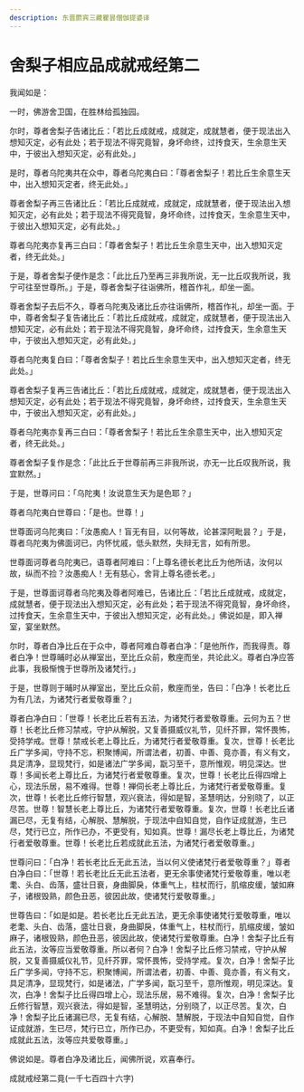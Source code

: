 ```yaml
---
description: 东晋罽宾三藏瞿昙僧伽提婆译
---
```


# 舍梨子相应品成就戒经第二

我闻如是：

一时，佛游舍卫国，在胜林给孤独园。

尔时，尊者舍梨子告诸比丘：「若比丘成就戒，成就定，成就慧者，便于现法出入想知灭定，必有此处；若于现法不得究竟智，身坏命终，过抟食天，生余意生天中，于彼出入想知灭定，必有此处。」

是时，尊者乌陀夷共在众中，尊者乌陀夷白曰：「尊者舍梨子！若比丘生余意生天中，出入想知灭定者，终无此处。」

尊者舍梨子再三告诸比丘：「若比丘成就戒，成就定，成就慧者，便于现法出入想知灭定，必有此处；若于现法不得究竟智，身坏命终，过抟食天，生余意生天中，于彼出入想知灭定，必有此处。」

尊者乌陀夷亦复再三白曰：「尊者舍梨子！若比丘生余意生天中，出入想知灭定者，终无此处。」

于是，尊者舍梨子便作是念：「此比丘乃至再三非我所说，无一比丘叹我所说，我宁可往至世尊所。」于是，尊者舍梨子往诣佛所，稽首作礼，却坐一面。

尊者舍梨子去后不久，尊者乌陀夷及诸比丘亦往诣佛所，稽首作礼，却坐一面。于中，尊者舍梨子复告诸比丘：「若比丘成就戒，成就定，成就慧者，便于现法出入想知灭定，必有此处；若于现法不得究竟智，身坏命终，过抟食天，生余意生天中，于彼出入想知灭定，必有此处。」

尊者乌陀夷复白曰：「尊者舍梨子！若比丘生余意生天中，出入想知灭定者，终无此处。」

尊者舍梨子复再三告诸比丘：「若比丘成就戒，成就定，成就慧者，便于现法出入想知灭定，必有此处；若于现法不得究竟智，身坏命终，过抟食天，生余意生天中，于彼出入想知灭定，必有此处。」

尊者乌陀夷亦复再三白曰：「尊者舍梨子！若比丘生余意生天中，出入想知灭定者，终无此处。」

尊者舍梨子复作是念：「此比丘于世尊前再三非我所说，亦无一比丘叹我所说，我宜默然。」

于是，世尊问曰：「乌陀夷！汝说意生天为是色耶？」

尊者乌陀夷白世尊曰：「是也。世尊！」

世尊面诃乌陀夷曰：「汝愚痴人！盲无有目，以何等故，论甚深阿毗昙？」于是，尊者乌陀夷为佛面诃已，内怀忧戚，低头默然，失辩无言，如有所思。

世尊面诃尊者乌陀夷已，语尊者阿难曰：「上尊名德长老比丘为他所诘，汝何以故，纵而不捡？汝愚痴人！无有慈心，舍背上尊名德长老。」

于是，世尊面诃尊者乌陀夷及尊者阿难已，告诸比丘：「若比丘成就戒，成就定，成就慧者，便于现法出入想知灭定，必有此处；若于现法不得究竟智，身坏命终，过抟食天，生余意生天中，于彼出入想知灭定，必有此处。」佛说如是，即入禅室，宴坐默然。

尔时，尊者白净比丘在于众中，尊者阿难白尊者白净：「是他所作，而我得责。尊者白净！世尊晡时必从禅室出，至比丘众前，敷座而坐，共论此义。尊者白净应答此事，我极惭愧于世尊所及诸梵行。」

于是，世尊则于晡时从禅室出，至比丘众前，敷座而坐，告曰：「白净！长老比丘为有几法，为诸梵行者爱敬尊重？」

尊者白净白曰：「世尊！长老比丘若有五法，为诸梵行者爱敬尊重。云何为五？世尊！长老比丘修习禁戒，守护从解脱，又复善摄威仪礼节，见纤芥罪，常怀畏怖，受持学戒。世尊！禁戒长老上尊比丘，为诸梵行者爱敬尊重。复次，世尊！长老比丘广学多闻，守持不忘，积聚博闻，所谓法者，初善、中善、竟亦善，有义有文，具足清净，显现梵行，如是诸法广学多闻，翫习至千，意所惟观，明见深达。世尊！多闻长老上尊比丘，为诸梵行者爱敬尊重。复次，世尊！长老比丘得四增上心，现法乐居，易不难得。世尊！禅伺长老上尊比丘，为诸梵行者爱敬尊重。复次，世尊！长老比丘修行智慧，观兴衰法，得如是智，圣慧明达，分别晓了，以正尽苦。世尊！智慧长老上尊比丘，为诸梵行者爱敬尊重。复次，世尊！长老比丘诸漏已尽，无复有结，心解脱、慧解脱，于现法中自知自觉，自作证成就游，生已尽，梵行已立，所作已办，不更受有，知如真。世尊！漏尽长老上尊比丘，为诸梵行者爱敬尊重。世尊！长老比丘若成就此五法，为诸梵行者爱敬尊重。」

世尊问曰：「白净！若长老比丘无此五法，当以何义使诸梵行者爱敬尊重？」尊者白净白曰：「世尊！若长老比丘无此五法者，更无余事使诸梵行爱敬尊重，唯以老耄、头白、齿落，盛壮日衰，身曲脚戾，体重气上，柱杖而行，肌缩皮缓，皱如麻子，诸根毁熟，颜色丑恶，彼因此故，使诸梵行爱敬尊重。」

世尊告曰：「如是如是。若长老比丘无此五法，更无余事使诸梵行爱敬尊重，唯以老耄、头白、齿落，盛壮日衰，身曲脚戾，体重气上，柱杖而行，肌缩皮缓，皱如麻子，诸根毁熟，颜色丑恶，彼因此故，使诸梵行爱敬尊重。白净！舍梨子比丘有此五法，汝等应当爱敬尊重。所以者何？白净！舍梨子比丘修习禁戒，守护从解脱，又复善摄威仪礼节，见纤芥罪，常怀畏怖，受持学戒。复次，白净！舍梨子比丘广学多闻，守持不忘，积聚博闻，所谓法者，初善、中善、竟亦善，有义有文，具足清净，显现梵行，如是诸法，广学多闻，翫习至千，意所惟观，明见深达。复次，白净！舍梨子比丘得四增上心，现法乐居，易不难得。复次，白净！舍梨子比丘修行智慧，观兴衰法，得如是智，圣慧明达，分别晓了，以正尽苦。复次，白净！舍梨子比丘诸漏已尽，无复有结，心解脱、慧解脱，于现法中自知自觉，自作证成就游，生已尽，梵行已立，所作已办，不更受有，知如真。白净！舍梨子比丘成就此五法，汝等应共爱敬尊重。」

佛说如是。尊者白净及诸比丘，闻佛所说，欢喜奉行。

成就戒经第二竟(一千七百四十六字)
